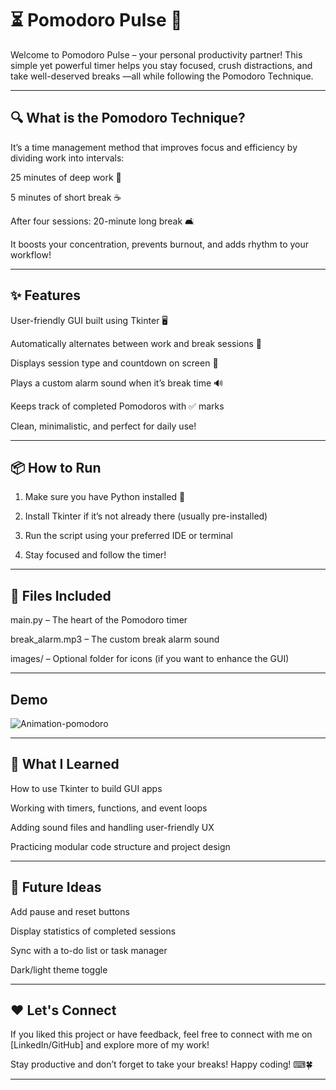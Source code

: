 # ⏳ Pomodoro Pulse 🍅

Welcome to Pomodoro Pulse – your personal productivity partner! This simple yet powerful timer helps you stay focused,
crush distractions, and take well-deserved breaks —all while following the Pomodoro Technique.


---

## 🔍 What is the Pomodoro Technique?

It’s a time management method that improves focus and efficiency by dividing work into intervals:

25 minutes of deep work 💼

5 minutes of short break ☕

After four sessions: 20-minute long break 🛋


It boosts your concentration, prevents burnout, and adds rhythm to your workflow!


---

## ✨ Features

User-friendly GUI built using Tkinter 🖥

Automatically alternates between work and break sessions 🔁

Displays session type and countdown on screen 🧠

Plays a custom alarm sound when it’s break time 🔊

Keeps track of completed Pomodoros with ✅ marks

Clean, minimalistic, and perfect for daily use!



---

## 📦 How to Run

1. Make sure you have Python installed 🐍


2. Install Tkinter if it’s not already there (usually pre-installed)


3. Run the script using your preferred IDE or terminal


4. Stay focused and follow the timer!




---

## 📁 Files Included

main.py – The heart of the Pomodoro timer

break_alarm.mp3 – The custom break alarm sound

images/ – Optional folder for icons (if you want to enhance the GUI)

---


## Demo 

![Animation-pomodoro](https://github.com/user-attachments/assets/db368bbe-ff2b-4b20-a523-6c623996a47c)


---

## 🚀 What I Learned

How to use Tkinter to build GUI apps

Working with timers, functions, and event loops

Adding sound files and handling user-friendly UX

Practicing modular code structure and project design



---

## 🌟 Future Ideas

Add pause and reset buttons

Display statistics of completed sessions

Sync with a to-do list or task manager

Dark/light theme toggle



---

## ❤ Let's Connect
If you liked this project or have feedback, feel free to connect with me on [LinkedIn/GitHub] and explore more of my work!

Stay productive and don’t forget to take your breaks!
Happy coding! ⌨🍀


---
